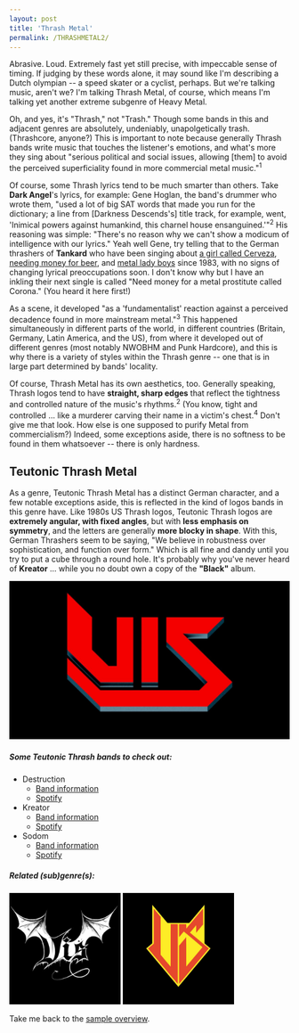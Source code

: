 ```yaml
---
layout: post
title: 'Thrash Metal'
permalink: /THRASHMETAL2/
---
```


Abrasive. Loud. Extremely fast yet still precise, with impeccable sense of timing. If judging by these words alone, it may sound like I'm describing a Dutch olympian -- a speed skater or a cyclist, perhaps. But we're talking music, aren't we? I'm talking Thrash Metal, of course, which means I'm talking yet another extreme subgenre of Heavy Metal. 

Oh, and yes, it's "Thrash," not "Trash." Though some bands in this and adjacent genres are absolutely, undeniably, unapolgetically trash. (Thrashcore, anyone?) This is important to note because generally Thrash bands write music that touches the listener's emotions, and what's more they sing about "serious political and social issues, allowing [them] to avoid the perceived superficiality found in more commercial metal music."<sup>1</sup> 

Of course, some Thrash lyrics tend to be much smarter than others. Take **Dark Angel**'s lyrics, for example: Gene Hoglan, the band's drummer who wrote them, "used a lot of big SAT words that made you run for the dictionary; a line from [Darkness Descends's] title track, for example, went, 'Inimical powers against humankind, this charnel house ensanguined.'"<sup>2</sup> His reasoning was simple: "There's no reason why we can't show a modicum of intelligence with our lyrics." Yeah well Gene, try telling that to the German thrashers of **Tankard** who have been singing about <a href="https://open.spotify.com/track/36L4XUmohtFFNTvs1WbBpe?si=21f1decf235a4dfe" target="_blank" rel="noopener"><span>a girl called Cerveza</span></a>, <a href="https://open.spotify.com/track/667pyBtcqvVZSVzDz1HcnA?si=cdbd61664d4e455c" target="_blank" rel="noopener"><span>needing money for beer</span></a>, and <a href="https://open.spotify.com/track/3sHhYuUlTBCiRNbJZwBeZy?si=d8bb8ae0deea4930" target="_blank" rel="noopener"><span>metal lady boys</span></a> since 1983, with no signs of changing lyrical preoccupations soon. I don't know why but I have an inkling their next single is called "Need money for a metal prostitute called Corona." (You heard it here first!)

As a scene, it developed "as a 'fundamentalist' reaction against a perceived decadence found in more mainstream metal."<sup>3</sup> This happened simultaneously in different parts of the world, in different countries (Britain, Germany, Latin America, and the US), from where it developed out of different genres (most notably NWOBHM and Punk Hardcore), and this is why there is a variety of styles within the Thrash genre -- one that is in large part determined by bands' locality. 

Of course, Thrash Metal has its own aesthetics, too. Generally speaking, Thrash logos tend to have **straight, sharp edges** that reflect the tightness and controlled nature of the music's rhythms.<sup>2</sup> (You know, tight and controlled ... like a murderer carving their name in a victim's chest.<sup>4</sup> Don't give me that look. How else is one supposed to purify Metal from commercialism?) Indeed, some exceptions aside, there is no softness to be found in them whatsoever -- there is only hardness.

## Teutonic Thrash Metal
As a genre, Teutonic Thrash Metal has a distinct German character, and a few notable exceptions aside, this is reflected in the kind of logos bands in this genre have. Like 1980s US Thrash logos, Teutonic Thrash logos are **extremely angular, with fixed angles**, but with **less emphasis on symmetry**, and the letters are generally **more blocky in shape**. With this, German Thrashers seem to be saying, "We believe in robustness over sophistication, and function over form." Which is all fine and dandy until you try to put a cube through a round hole. It's probably why you've never heard of **Kreator** ... while you no doubt own a copy of the **"Black"** album.

![Teutonic Thrash](..\assets\img\projects\proj-8\teutonic.jpg)

##### Some Teutonic Thrash bands to check out:

<ul>
<li>Destruction	
<ul>
<li><a href="https://www.metal-archives.com/bands/Destruction/155" target="_blank" rel="noopener"><span>Band information</span></a></li>
<li><a href="https://open.spotify.com/track/1VHQF5TWJ8i0KCsMLhOaNI?si=533c93dc86f94abb" target="_blank" rel="noopener"><span>Spotify</span></a></li>
</ul>
</li>

<li>Kreator
<ul>
<li><a href="https://www.metal-archives.com/bands/Kreator/157" target="_blank" rel="noopener"><span>Band information</span></a></li>
<li><a href="https://open.spotify.com/track/712ukvLX20rwHuTWg7Gcjb?si=b8ad6738e0f24100" target="_blank" rel="noopener"><span>Spotify</span></a></li>
</ul>
</li>

<li>Sodom
<ul>
<li><a href="https://www.metal-archives.com/bands/sodom/419" target="_blank" rel="noopener"><span>Band information</span></a></li>
<li><a href="https://open.spotify.com/track/3lMVtX2zN22nm30jGVoOpT?si=d42d94d609184209" target="_blank" rel="noopener"><span>Spotify</span></a></li>
</ul>
</li>
</ul>

##### Related (sub)genre(s):
[<img src="..\assets\img\projects\proj-9\blackenedthrash.jpg" alt="Blackened Thrash Metal" width=200 >](/BLACKENEDTHRASH/)
[<img src="..\assets\img\projects\proj-9\usthrash.jpg" alt="US Thrash Metal" width=200 >](/USTHRASH/)

Take me back to the [sample overview](../projects/proj-8).